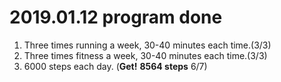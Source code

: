 # 2019.01.12 program done


 
1. Three times running a week, 30-40 minutes each time.(3/3)
2. Three times fitness a week, 30-40 minutes each time.(3/3)
3. 6000 steps each day. (**Get!** **8564 steps** 6/7)
